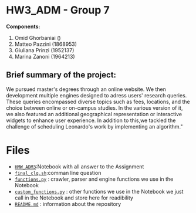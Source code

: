 # HW3_ADM - Group 7

__Components:__ 
1. Omid Ghorbaniai ()
2. Matteo Pazzini (1868953)
3. Giuliana Prinzi (1952137)
4. Marina Zanoni (1964213)

## Brief summary of the project:
We pursued master's degrees through an online website. We then development multiple engines designed to adress users' research queries. These queries encompassed diverse topics such as fees, locations, and the choice between online or on-campus studies. In the various version of it, we also featured an additional geographical representation or interactive widgets to enhance user experience. In addition to this,we tackled the challenge of scheduling Leonardo's work by implementing an algorithm."

# Files
- [`HMW_ADM3`](https://github.com/marinazanoni/HMW3-ADM/blob/main/HMW_ADM3.ipynb):Notebook with all answer to the Assignment
- [`final_clq.sh`](https://github.com/marinazanoni/HMW3-ADM/blob/main/final-clq.sh):comman line question
- [`functions.py`](https://github.com/marinazanoni/HMW3-ADM/edit/main/functions.py) : crawler, parser and engine functions we use in the Notebook
- [`custom_functions.py`](https://github.com/marinazanoni/HMW3-ADM/edit/main/customs_functions.py) : other functions we use in the Notebook we just call in the Notebook and store here for readibility
- [`README.md`](https://github.com/marinazanoni/HMW3-ADM/edit/main/README.md) : information about the repository
